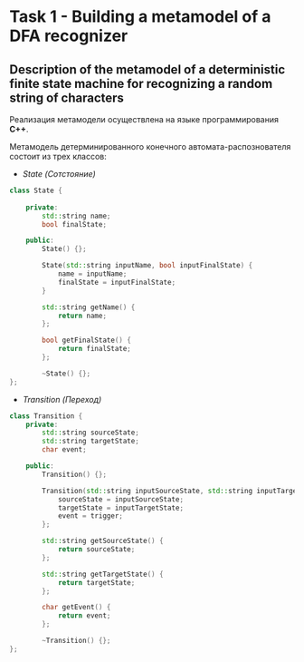 # Task 1 - Building a metamodel of a DFA recognizer

## Description of the metamodel of a deterministic finite state machine for recognizing a random string of characters

Реализация метамодели осуществлена на языке программирования **С++**.

Метамодель детерминированного конечного автомата-распознователя состоит из трех классов:

* *State (Сотстояние)*

```c++
class State {
    
    private:
        std::string name;
        bool finalState;

    public:
        State() {};

        State(std::string inputName, bool inputFinalState) {
            name = inputName;
            finalState = inputFinalState;
        }

        std::string getName() { 
            return name; 
        };

        bool getFinalState() { 
            return finalState; 
        };

        ~State() {};
};
```

* *Transition (Переход)*

```c++
class Transition {
    private:
        std::string sourceState;
		std::string targetState;
        char event; 

    public:
        Transition() {};

        Transition(std::string inputSourceState, std::string inputTargetState, char trigger) {
            sourceState = inputSourceState;
            targetState = inputTargetState;
            event = trigger;
        };

        std::string getSourceState() { 
            return sourceState; 
        };

        std::string getTargetState() { 
            return targetState; 
        };

        char getEvent() { 
            return event; 
        };

        ~Transition() {};
};
```